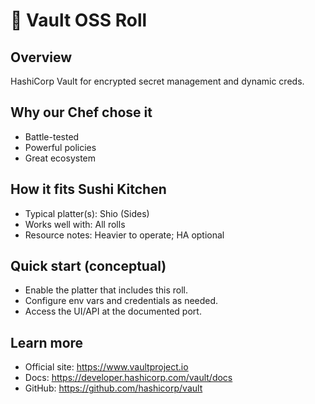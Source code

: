 # 🍣 Vault OSS Roll

## Overview
HashiCorp Vault for encrypted secret management and dynamic creds.

## Why our Chef chose it
- Battle-tested
- Powerful policies
- Great ecosystem

## How it fits Sushi Kitchen
- Typical platter(s): Shio (Sides)
- Works well with: All rolls
- Resource notes: Heavier to operate; HA optional

## Quick start (conceptual)
- Enable the platter that includes this roll.
- Configure env vars and credentials as needed.
- Access the UI/API at the documented port.

## Learn more
- Official site: https://www.vaultproject.io
- Docs: https://developer.hashicorp.com/vault/docs
- GitHub: https://github.com/hashicorp/vault

